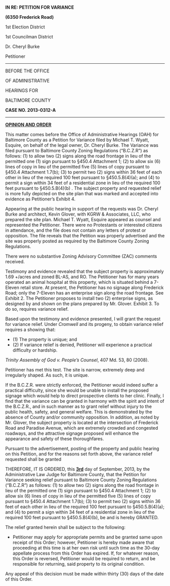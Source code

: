 **IN RE: PETITION FOR VARIANCE**

**(6350 Frederick Road)**1st Election District
1st Councilman District
 Dr. Cheryl Burke
Petitioner
--- BEFORE THE OFFICE
OF ADMINISTRATIVE
HEARINGS FORBALTIMORE COUNTY
 **CASE NO. 2013-0312-A** --- **<u>OPINION AND ORDER</u>** This matter comes before the Office of Administrative Hearings (OAH) for Baltimore County as a Petition for Variance filed by Michael T. Wyatt, Esquire, on behalf of the legal owner, Dr. Cheryl Burke. The Variance was filed pursuant to Baltimore County Zoning Regulations (“B.C.Z.R”) as follows: (1) to allow two (2) signs along the road frontage in lieu of the permitted one (1) sign pursuant to §450.4 Attachment 1; (2) to allow six (6) lines of copy in lieu of the permitted five (5) lines of copy pursuant to §450.4 Attachment 1.7(b); (3) to permit two (2) signs within 36 feet of each other in lieu of the required 100 feet pursuant to §450.5.B(4)(a); and (4) to permit a sign within 34 feet of a residential zone in lieu of the required 100 feet pursuant to §450.5.B(4)(b) . The subject property and requested relief is more fully depicted on the site plan that was marked and accepted into evidence as Petitioner’s Exhibit 4. Appearing at the public hearing in support of the requests was Dr. Cheryl Burke and architect, Kevin Glover, with KGRW & Associates, LLC, who prepared the site plan. Michael T. Wyatt, Esquire appeared as counsel and represented the Petitioner. There were no Protestants or interested citizens in attendance, and the file does not contain any letters of protest or opposition. The file reveals that the Petition was properly advertised and the site was properly posted as required by the Baltimore County Zoning Regulations. There were no substantive Zoning Advisory Committee (ZAC) comments received. Testimony and evidence revealed that the subject property is approximately 1.69 +/acres and zoned BL-AS, and RO. The Petitioner has for many years operated an animal hospital at this property, which is situated behind a 7-Eleven retail store. At present, the Petitioner has no signage along Frederick Road; only the 7-Eleven has an enterprise sign along the road frontage. See Exhibit 2. The Petitioner proposes to install two (2) enterprise signs, as designed by and shown on the plans prepared by Mr. Glover. Exhibit 3. To do so, requires variance relief. Based upon the testimony and evidence presented, I will grant the request for variance relief. Under *Cromwell* and its progeny, to obtain variance relief requires a showing that:   * (1) The property is unique; and   * (2) If variance relief is denied, Petitioner will experience a practical difficulty or hardship. *Trinity Assembly of God v. People’s Counsel*, 407 Md. 53, 80 (2008). Petitioner has met this test. The site is narrow, extremely deep and irregularly shaped. As such, it is unique. If the B.C.Z.R. were strictly enforced, the Petitioner would indeed suffer a practical difficulty, since she would be unable to install the proposed signage which would help to direct prospective clients to her clinic. Finally, I find that the variance can be granted in harmony with the spirit and intent of the B.C.Z.R., and in such manner as to grant relief without injury to the public health, safety, and general welfare. This is demonstrated by the absence of County and/or community opposition. In addition, as noted by Mr. Glover, the subject property is located at the intersection of Frederick Road and Paradise Avenue, which are extremely crowded and congested roadways, and the attractive signage proposed will enhance the appearance and safety of these thoroughfares. Pursuant to the advertisement, posting of the property and public hearing on this Petition, and for the reasons set forth above, the variance relief requested shall be granted THEREFORE, IT IS ORDERED, this **<u>3rd</u>** day of September, 2013, by the Administrative Law Judge for Baltimore County, that the Petition for Variance seeking relief pursuant to Baltimore County Zoning Regulations (“B.C.Z.R”) as follows: (1) to allow two (2) signs along the road frontage in lieu of the permitted one (1) sign pursuant to §450.4 Attachment 1; (2) to allow six (6) lines of copy in lieu of the permitted five (5) lines of copy pursuant to §450.4 Attachment 1.7(b); (3) to permit two (2) signs within 36 feet of each other in lieu of the required 100 feet pursuant to §450.5.B(4)(a); and (4) to permit a sign within 34 feet of a residential zone in lieu of the required 100 feet pursuant to §450.5.B(4)(b), be and is hereby GRANTED. The relief granted herein shall be subject to the following:   * Petitioner may apply for appropriate permits and be granted same upon receipt of this Order; however, Petitioner is hereby made aware that proceeding at this time is at her own risk until such time as the 30-day appellate process from this Order has expired. If, for whatever reason, this Order is reversed, Petitioner would be required to return, and be responsible for returning, said property to its original condition. Any appeal of this decision must be made within thirty (30) days of the date of this Order.
